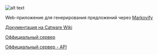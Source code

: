 ![alt text](https://files.ctw.re/Design/concepts/catweird/BAZMAN-Branding/BAZMAN-head.png)

Web-приложение для генерирования предложений через [Markovify](https://github.com/jsvine/markovify)

[Документация на Catware Wiki](https://w.ctw.re/index.php/BAZMAN)

[Оффициальный сервер](https://bazman.ctw.re/)

[Оффициальный сервер - API](https://bmapi.ctw.re)
